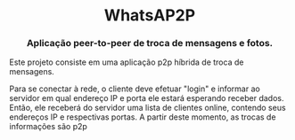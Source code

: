 <H1 align ="center">WhatsAP2P</H1>
<H3 align ="center">Aplicação peer-to-peer de troca de mensagens e fotos.</H3>
 



Este projeto consiste em uma aplicação p2p híbrida de troca de mensagens.

Para se conectar à rede, o cliente deve efetuar "login" e informar ao servidor em qual endereço IP e porta ele estará esperando receber dados. Então, ele receberá do servidor uma lista de clientes online, contendo seus endereços IP e respectivas portas. A partir deste momento, as trocas de informações são p2p
